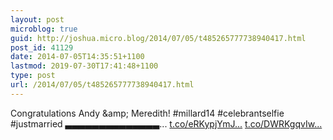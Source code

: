 ```yaml
---
layout: post
microblog: true
guid: http://joshua.micro.blog/2014/07/05/t485265777738940417.html
post_id: 41129
date: 2014-07-05T14:35:51+1100
lastmod: 2019-07-30T17:41:48+1100
type: post
url: /2014/07/05/t485265777738940417.html
---
```

Congratulations Andy &amp;amp; Meredith! #millard14 #celebrantselfie #justmarried
▃▃▃▃▃▃▃▃▃▃▃▃▃▃... [t.co/eRKypjYmJ...](http://t.co/eRKypjYmJt) [t.co/DWRKgqvIw...](http://t.co/DWRKgqvIwf)
